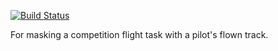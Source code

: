 [![Build Status](https://travis-ci.org/BlockScope/haskell-flight-comp.svg)](https://travis-ci.org/BlockScope/haskell-flight-comp)

For masking a competition flight task with a pilot's flown track.
